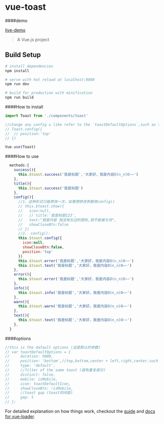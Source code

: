 # vue-toast

####demo

[live-demo](https://rawgit.com/bajian/vue-toast/master/dist/demo1.html)

> A Vue.js project

## Build Setup

``` bash
# install dependencies
npm install

# serve with hot reload at localhost:8080
npm run dev

# build for production with minification
npm run build
```

####How to install
``` js
import Toast from './components/toast'

//change any config u like refer to the `toastDefaultOptions`,such as this one below:（可以在初始化的时候修改参数，参照下面的例子：）
// Toast.config({
// 	// position:'top'
// })

Vue.use(Toast)
```

####How to use
``` js
  methods:{
    success(){
      this.$toast.success('我是标题','大家好，我是内容O(∩_∩)O~~')
    },
    title(){
      this.$toast.success('我是标题')
    },
    config(){
      //1、这种形式只能修改一次，如果想修改参数用config()
      // this.$toast.show({
      //   icon:null,
      //   // title:'我是标题123',
      //   text:"我是内容 我没有左边的图标,我不能被关闭",
      //   showCloseBtn:false
      // })
      //2、 config():
      this.$toast.config({
        icon:null,
        showCloseBtn:false,
        position:'top'
      })
      this.$toast.error('我是标题','大家好，我是内容O(∩_∩)O~~')
      this.$toast.text('我是标题','大家好，我是内容O(∩_∩)O~~')
    },
    error(){
      this.$toast.error('我是标题','大家好，我是内容O(∩_∩)O~~')
    },
    info(){
      this.$toast.info('我是标题','大家好，我是内容O(∩_∩)O~~')
    },
    warn(){
      this.$toast.warn('我是标题','大家好，我是内容O(∩_∩)O~~')
    },
    text(){
      this.$toast.text('我是标题','大家好，我是内容O(∩_∩)O~~')
    },
  }
```
####options
``` js
//this is the dafault options (这是默认的参数) 
// var toastDefaultOptions = {
//     duration: 5000,
//     position: 'bottom',//top,bottom,center + left,right,center.such as 'top right' or 'bottom left'
//     type: 'default',
//     //filter of the same toast (避免重复提示)
//     distinct: false,
//     mobile: isMobile,
//     icon: toastDefaultIcon,
//     showCloseBtn: !isMobile,
//     //toast gap (toast的间距)
//     gap: 5
// };
```

For detailed explanation on how things work, checkout the [guide](http://vuejs-templates.github.io/webpack/) and [docs for vue-loader](http://vuejs.github.io/vue-loader).
